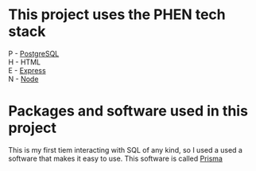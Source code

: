 <h1>This project uses the PHEN tech stack</h1>


<p> P - <a href="https://www.postgresql.org/">PostgreSQL</a> <br>
H - HTML <br>
E - <a href="https://expressjs.com/">Express</a> <br>
N - <a href="https://nodejs.org">Node</a> <br> </p>

<h1>Packages and software used in this project</h1>

<p>This is my first tiem interacting with SQL of any kind, so I used a used a software that makes it easy to use. This software is called <a href="https://www.prisma.io/">Prisma</a></p>
